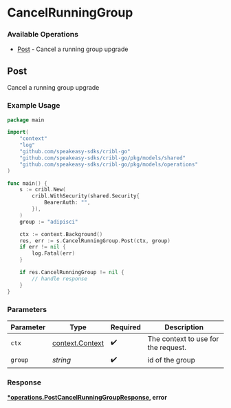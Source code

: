 # CancelRunningGroup

### Available Operations

* [Post](#post) - Cancel a running group upgrade

## Post

Cancel a running group upgrade

### Example Usage

```go
package main

import(
	"context"
	"log"
	"github.com/speakeasy-sdks/cribl-go"
	"github.com/speakeasy-sdks/cribl-go/pkg/models/shared"
	"github.com/speakeasy-sdks/cribl-go/pkg/models/operations"
)

func main() {
    s := cribl.New(
        cribl.WithSecurity(shared.Security{
            BearerAuth: "",
        }),
    )
    group := "adipisci"

    ctx := context.Background()
    res, err := s.CancelRunningGroup.Post(ctx, group)
    if err != nil {
        log.Fatal(err)
    }

    if res.CancelRunningGroup != nil {
        // handle response
    }
}
```

### Parameters

| Parameter                                             | Type                                                  | Required                                              | Description                                           |
| ----------------------------------------------------- | ----------------------------------------------------- | ----------------------------------------------------- | ----------------------------------------------------- |
| `ctx`                                                 | [context.Context](https://pkg.go.dev/context#Context) | :heavy_check_mark:                                    | The context to use for the request.                   |
| `group`                                               | *string*                                              | :heavy_check_mark:                                    | id of the group                                       |


### Response

**[*operations.PostCancelRunningGroupResponse](../../models/operations/postcancelrunninggroupresponse.md), error**

